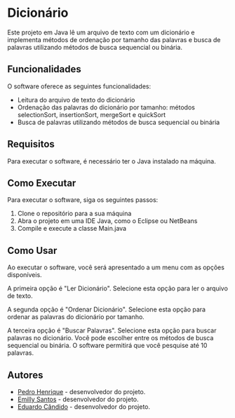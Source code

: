 # Dicionário

Este projeto em Java lê um arquivo de texto com um dicionário e implementa métodos de ordenação por tamanho das palavras e busca de palavras utilizando métodos de busca sequencial ou binária.

## Funcionalidades

O software oferece as seguintes funcionalidades:

- Leitura do arquivo de texto do dicionário
- Ordenação das palavras do dicionário por tamanho: métodos selectionSort, insertionSort, mergeSort e quickSort
- Busca de palavras utilizando métodos de busca sequencial ou binária

## Requisitos

Para executar o software, é necessário ter o Java instalado na máquina.

## Como Executar

Para executar o software, siga os seguintes passos:

1. Clone o repositório para a sua máquina
2. Abra o projeto em uma IDE Java, como o Eclipse ou NetBeans
3. Compile e execute a classe Main.java

## Como Usar

Ao executar o software, você será apresentado a um menu com as opções disponíveis.

A primeira opção é "Ler Dicionário". Selecione esta opção para ler o arquivo de texto.

A segunda opção é "Ordenar Dicionário". Selecione esta opção para ordenar as palavras do dicionário por tamanho.

A terceira opção é "Buscar Palavras". Selecione esta opção para buscar palavras no dicionário. Você pode escolher entre os métodos de busca sequencial ou binária. O software permitirá que você pesquise até 10 palavras.

## Autores

- [Pedro Henrique](https://github.com/Pedrohswd) - desenvolvedor do projeto.
- [Emilly Santos](https://github.com/Emilly-sdg) - desenvolvedor do projeto.
- [Eduardo Cândido](https://github.com/educanprog) - desenvolvedor do projeto.

